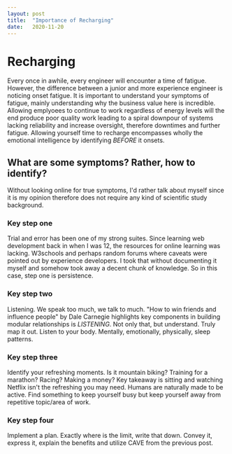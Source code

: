 ```yaml
---
layout:	post
title:	"Importance of Recharging"
date:	2020-11-20
---
```


# Recharging
Every once in awhile, every engineer will encounter a time of fatigue. However, the difference between a junior and more experience engineer is noticing onset fatigue. It is important to understand your symptoms of fatigue, mainly understanding why the business value here is incredible. Allowing emplyoees to continue to work regardless of energy levels will the end produce poor quality work leading to a spiral downpour of systems lacking reliability and increase oversight, therefore downtimes and further fatigue. Allowing yourself time to recharge encompasses wholly the emotional intelligence by identifying _BEFORE_ it onsets.

## What are some symptoms? Rather, how to identify?
Without looking online for true symptoms, I'd rather talk about myself since it is my opinion therefore does not require any kind of scientific study background.

### Key step one
Trial and error has been one of my strong suites. Since learning web development back in when I was 12, the resources for online learning was lacking. W3schools and perhaps random forums where caveats were pointed out by experience developers. I took that without documenting it myself and somehow took away a decent chunk of knowledge. So in this case, step one is persistence.

### Key step two
Listening. We speak too much, we talk to much. "How to win friends and influence people" by Dale Carnegie highlights key components in building modular relationships is _LISTENING_. Not only that, but understand. Truly map it out. Listen to your body. Mentally, emotionally, physically, sleep patterns.

### Key step three
Identify your refreshing moments. Is it mountain biking? Training for a marathon? Racing? Making a money? Key takeaway is sitting and watching Netflix isn't the refreshing you may need. Humans are naturally made to be active. Find something to keep yourself busy but keep yourself away from repetitive topic/area of work.

### Key step four
Implement a plan. Exactly where is the limit, write that down. Convey it, express it, explain the benefits and utilize CAVE from the previous post.